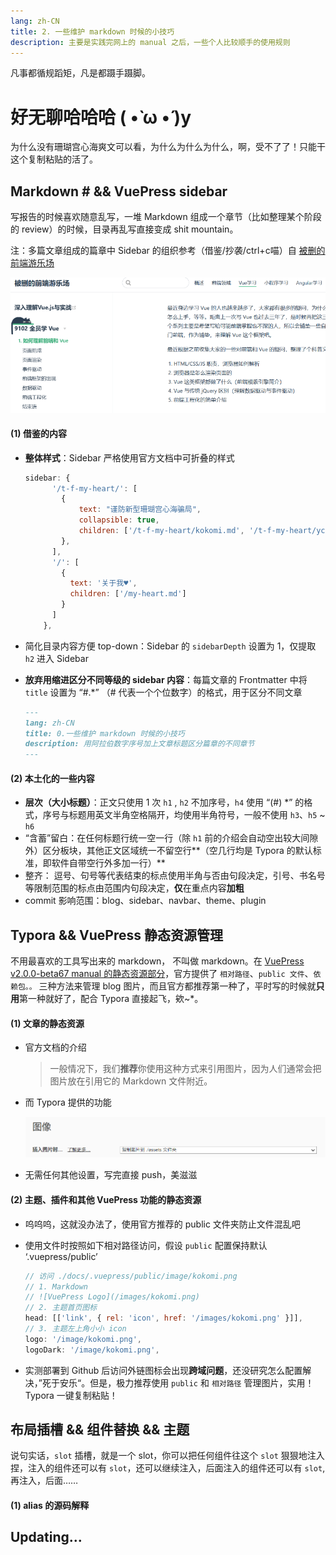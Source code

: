 ```yaml
---
lang: zh-CN
title: 2. 一些维护 markdown 时候的小技巧
description: 主要是实践完网上的 manual 之后，一些个人比较顺手的使用规则
---
```

凡事都循规蹈矩，凡是都蹑手蹑脚。

# 好无聊哈哈哈 ( •̀ ω •́ )y

为什么没有珊瑚宫心海爽文可以看，为什么为什么为什么，啊，受不了了！只能干这个复制粘贴的活了。



## Markdown # &&  VuePress sidebar

写报告的时候喜欢随意乱写，一堆 Markdown 组成一个章节（比如整理某个阶段的 review）的时候，目录再乱写直接变成 shit mountain。

注：多篇文章组成的篇章中 Sidebar 的组织参考（借鉴/抄袭/ctrl+c喵）自 [被删的前端游乐场](http://www.godbasin.com/vue/vue-for-everyone/vue-for-everyone-1.html)

![image-20230907135127038](./assets/image-20230907135127038.png)



#### (1) 借鉴的内容

* **整体样式**：Sidebar 严格使用官方文档中可折叠的样式

  ``` js
  sidebar: {
        '/t-f-my-heart/': [
          {
              text: "谨防新型珊瑚宫心海骗局",
              collapsible: true,
              children: ['/t-f-my-heart/kokomi.md', '/t-f-my-heart/ycte.md']
          },
        ],
        '/': [
          {
            text: '关于我♥',
            children: ['/my-heart.md']
          }
        ]
      },
  ```

* 简化目录内容方便 top-down：Sidebar 的 `sidebarDepth` 设置为 1，仅提取 `h2` 进入 Sidebar

* **放弃用缩进区分不同等级的 sidebar 内容**：每篇文章的 Frontmatter 中将 `title` 设置为 “#.*” （# 代表一个个位数字）的格式，用于区分不同文章

  ```markdown
  ---
  lang: zh-CN
  title: 0.一些维护 markdown 时候的小技巧
  description: 用阿拉伯数字序号加上文章标题区分篇章的不同章节
  ---
  ```



#### (2) 本土化的一些内容

* **层次（大小标题）**：正文只使用 1 次 `h1` , `h2` 不加序号，`h4` 使用 “(#) *” 的格式，序号与标题用英文半角空格隔开，均使用半角符号，一般不使用 `h3`、`h5` ~ `h6`
* “含蓄”留白：在任何标题行统一空一行（除 `h1` 前的介绍会自动空出较大间隙外）区分板块，其他正文区域统一不留空行**（空几行均是 Typora  的默认标准，即软件自带空行外多加一行）**
* 整齐： 逗号、句号等代表结束的标点使用半角与否由句段决定，引号、书名号等限制范围的标点由范围内句段决定，**仅**在重点内容**加粗**
* commit 影响范围：blog、sidebar、navbar、theme、plugin



## Typora && VuePress 静态资源管理

不用最喜欢的工具写出来的 markdown， 不叫做 markdown。在 [VuePress v2.0.0-beta67 manual 的静态资源部分](https://v2.vuepress.vuejs.org/zh/guide/assets)，官方提供了 `相对路径`、`public 文件`、`依赖包。。` 三种方法来管理 blog 图片，而且官方都推荐第一种了，平时写的时候就**只用**第一种就好了，配合 Typora 直接起飞，欸~*。



#### (1) 文章的静态资源

* 官方文档的介绍

  > 一般情况下，我们**推荐**你使用这种方式来引用图片，因为人们通常会把图片放在引用它的 Markdown 文件附近。

* 而 Typora 提供的功能

  ![image-20230907140916913](./assets/image-20230907140916913.png)

* 无需任何其他设置，写完直接 push，美滋滋



#### (2) 主题、插件和其他 VuePress 功能的静态资源

* 呜呜呜，这就没办法了，使用官方推荐的 public 文件夹防止文件混乱吧

* 使用文件时按照如下相对路径访问，假设 `public` 配置保持默认 ‘.vuepress/public’

  ``` js
  // 访问 ./docs/.vuepress/public/image/kokomi.png
  // 1. Markdown
  // ![VuePress Logo](/images/kokomi.png)
  // 2. 主题首页图标
  head: [['link', { rel: 'icon', href: '/images/kokomi.png' }]],
  // 3. 主题左上角小小 icon
  logo: '/image/kokomi.png',
  logoDark: '/image/kokomi.png',
  ```

* 实测部署到 Github 后访问外链图标会出现**跨域问题**，还没研究怎么配置解决，”死于安乐“。但是，极力推荐使用 `public` 和 `相对路径` 管理图片，实用！Typora 一键复制粘贴！



## 布局插槽 && 组件替换 && 主题

说句实话，`slot` 插槽，就是一个 slot，你可以把任何组件往这个 `slot` 狠狠地注入捏，注入的组件还可以有 `slot`，还可以继续注入，后面注入的组件还可以有 `slot`, 再注入，后面……



#### (1) alias 的源码解释

## Updating…



